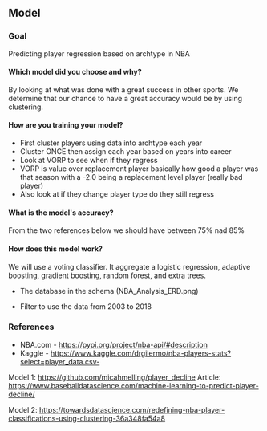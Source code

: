 ## Model

### Goal

Predicting player regression based on archtype in NBA

#### Which model did you choose and why?

By looking at what was done with a great success in other sports. We determine that our chance to have a great accuracy would be by using clustering.

#### How are you training your model?

- First cluster players using data into archtype each year
- Cluster ONCE then assign each year based on years into career
- Look at VORP to see when if they regress
- VORP is value over replacement player basically how good a player was that season with a -2.0 being a replacement level player (really bad player)
- Also look at if they change player type do they still regress

#### What is the model's accuracy?

From the two references below we should have between 75% nad 85%

#### How does this model work?

We will use a voting classifier. It aggregate a logistic regression, adaptive boosting, gradient boosting, random forest, and extra trees.

- The database in the schema (NBA_Analysis_ERD.png)

- Filter to use the data from 2003 to 2018

### References

- NBA.com - https://pypi.org/project/nba-api/#description
- Kaggle - https://www.kaggle.com/drgilermo/nba-players-stats?select=player_data.csv-

Model 1: https://github.com/micahmelling/player_decline
Article: https://www.baseballdatascience.com/machine-learning-to-predict-player-decline/

Model 2: https://towardsdatascience.com/redefining-nba-player-classifications-using-clustering-36a348fa54a8
